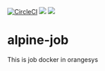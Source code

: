 [![CircleCI](https://circleci.com/gh/orangesys/alpine-job.svg?style=svg)](https://circleci.com/gh/orangesys/alpine-job)
[![](https://images.microbadger.com/badges/image/orangesys/alpine-job.svg)](https://microbadger.com/images/orangesys/alpine-job "Get your own image badge on microbadger.com")
[![](https://images.microbadger.com/badges/version/orangesys/alpine-job.svg)](https://microbadger.com/images/orangesys/alpine-job "Get your own version badge on microbadger.com")
# alpine-job
This is job docker in orangesys
